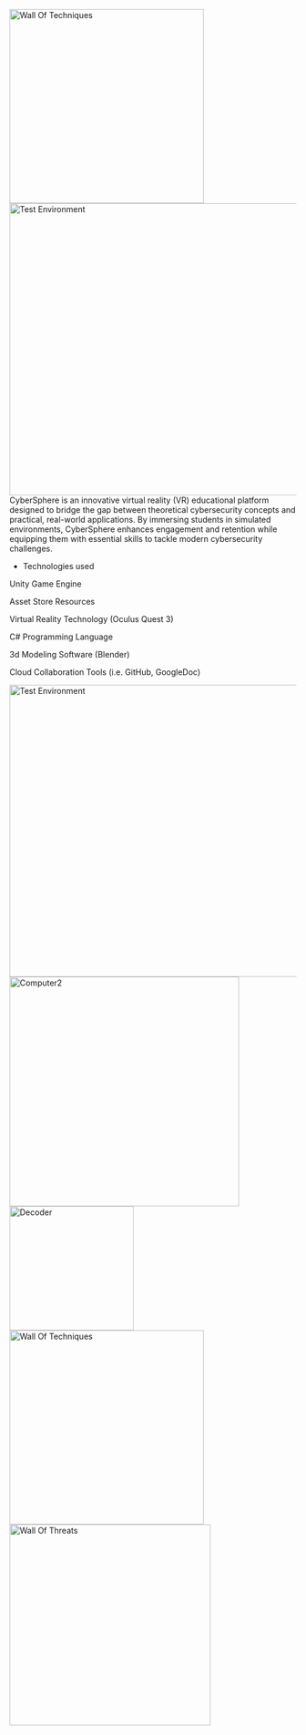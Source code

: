 <img width="341" alt="Wall Of Techniques" src="https://github.com/user-attachments/assets/45f8fc59-0470-48f8-a75f-bc814bbaad36"><img width="513" alt="Test Environment" src="https://github.com/user-attachments/assets/74211d70-cb5e-4181-9d67-761b71e33689">CyberSphere is an innovative virtual reality (VR) educational platform designed to bridge the gap between theoretical cybersecurity concepts and practical, real-world applications.
 By immersing students in simulated environments, CyberSphere enhances engagement and retention while equipping them with essential skills to tackle modern cybersecurity challenges.

* Technologies used

Unity Game Engine

Asset Store Resources

Virtual Reality Technology (Oculus Quest 3)

C# Programming Language

3d Modeling Software (Blender)



Cloud Collaboration Tools (i.e. GitHub, GoogleDoc)

<img width="513" alt="Test Environment" src="https://github.com/user-attachments/assets/19be3927-81b0-4008-83d7-bf7050e8a779">

<img width="403" alt="Computer2" src="https://github.com/user-attachments/assets/dc587fe2-8fe3-4af0-b846-1d51e27115e4">

<img width="218" alt="Decoder" src="https://github.com/user-attachments/assets/4b36a9d6-9941-4e26-a50b-f1c3c3f1d751">

<img width="341" alt="Wall Of Techniques" src="https://github.com/user-attachments/assets/f492e194-7973-4f19-9ef6-613e38217970">

<img width="353" alt="Wall Of Threats" src="https://github.com/user-attachments/assets/53b309a8-0e04-4a89-b5ad-b4501c67a2f1">



